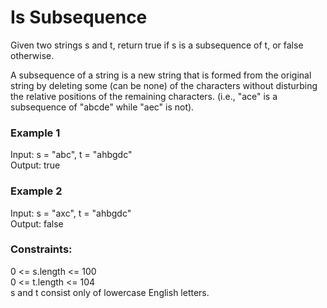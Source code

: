 <h1>Is Subsequence</h1>
<p>Given two strings s and t, return true if s is a subsequence of t, or false otherwise.</p>
<p>A subsequence of a string is a new string that is formed from the original string by deleting some (can be none) of the characters without disturbing the relative positions of the remaining characters.
(i.e., "ace" is a subsequence of "abcde" while "aec" is not).</p>


<h3>Example 1</h3>
<p>Input: s = "abc", t = "ahbgdc"<br>
Output: true</p>

<h3>Example 2</h3>
<p>Input: s = "axc", t = "ahbgdc"<br>
Output: false</p>

<h3>Constraints:</h3>
<p>0 <= s.length <= 100<br>
0 <= t.length <= 104<br>
s and t consist only of lowercase English letters.</p>
